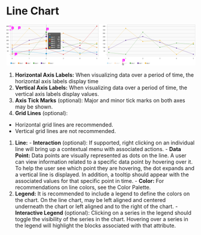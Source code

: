 # Line Chart

![#callout-1](img/line-chart-callout.png)

  1. **Horizontal Axis Labels:** When visualizing data over a period of time, the horizontal axis labels display time
  1. **Vertical Axis Labels:** When visualizing data over a period of time, the vertical axis labels display values.
  1. **Axis Tick Marks** (optional): Major and minor tick marks on both axes may be shown.
  1. **Grid Lines** (optional):
   - Horizontal grid lines are recommended.
   - Vertical grid lines are not recommended.
  1. **Line:**
    - **Interaction** (optional): If supported, right clicking on an individual line will bring up a contextual menu with associated actions.
    - **Data Point:** Data points are visually represented as dots on the line. A user can view information related to a specific data point by hovering over it. To help the user see which point they are hovering, the dot expands and a vertical line is displayed. In addition, a tooltip should appear with the associated values for that specific point in time.
    - **Color:** For recommendations on line colors, see the Color Palette.
  1. **Legend:** It is recommended to include a legend to define the colors on the chart. On the line chart, may be left aligned and centered underneath the chart or left aligned and to the right of the chart.
    - **Interactive Legend** (optional): Clicking on a series in the legend should toggle the visibility of the series in the chart. Hovering over a series in the legend will highlight the blocks associated with that attribute.
